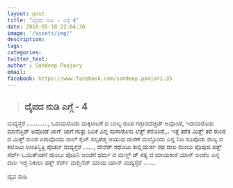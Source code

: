 ```yaml
---
layout: post
title: "ದೈವದ ನುಡಿ - ಎಗ್ಗೆ 4"
date: 2016-05-10 22:04:38
image: '/assets/img/'
description:
tags:
categories:
twitter_text:
author : Sandeep Poojary
email: 
facebook: https://www.facebook.com/sandeep.poojari.35
---
```


>## ದೈವದ ನುಡಿ ಎಗ್ಗೆ - 4


> 
ಮದ್ಯಸ್ತೆರೆ ............,
  ಒರುವಾರೊಡು ಮಕ್ಕಳಾಟಿಕೆ ದ ಬಾಲ್ಯ ರೂಪ ಗಗ್ಗಾರದೆಚ್ಚಿಡ್ ಅವೊಂಡೆ, ಇರುವಾರೊಡು ಮಾನೆಚ್ಚಿಡ್ ಅವೊಂಡೆ ಜಾಗ್ ಜಾಗೆ ಗುತ್ತು ಬರಿಕೆ ಎನ್ನ ಸಂಸಾರೊನು ಲೆತ್ತ್ ಕೆನೊಂಡೆ,.. ಇತ್ತೆ  ತರೆತ ಮಿತ್ತ್ ತರೆ ರುಂಡ ದ ಮಿತ್ತ್ ರುಂಡ ಎರಾವೊಂದು ನಾಲ್ ಕೈಟ್ ನಲ್ಪತೆಡ್ಮ ಆಯುಧ  ದಾರಣೆ ಮಲ್ತೊಂದು ಏನ್ನ ನಿಜ ರೂಪೊಡು ರಾಜ್ಯ ದ ಕಲೊಟು ಉಂತಿನ್ಚಿತ್ತಿ ಪೊರ್ತು ಮದ್ಯಸ್ತೆರೆ ......, 
ದೇವೆರ್ ರಥೊಟು ಕುಲ್ಲಿಯೆರ್ಡ ರಥ ದಾಲ ದುಂಬು ಪೊಪುಜಿ ಪತ್ತ್ ಸೆರ್ದ್ ಒಯಿತ್ಂಡನೆ ದುಂಬು ಪೊಪಿನಿ ಅಂಚೆನೆ  ಧರ್ಮ ದ ಮಣ್ಣ್ ಡ್  ಸತ್ಯ ದ ಮಾಯಕಾರೆ ಯಾನ್  ಅಂಡಲ ಎನ್ನ ದಾಲ ಇಜ್ಜಿ ನಿಕುಲು  ಪತ್ತ್ ಸೆರ್ದ್ ಮಲ್ತಿನೆಟ್ ಮಾಯ   ಯಾನ್ ಮದ್ಯಸ್ತೆರೆ .......

ದೈವ ನುಡಿ
